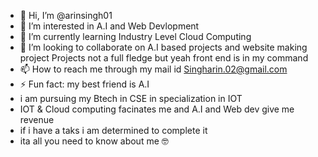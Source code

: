 - 👋 Hi, I’m @arinsingh01
- 👀 I’m interested in A.I and Web Devlopment 
- 🌱 I’m currently learning Industry Level Cloud Computing 
- 💞️ I’m looking to collaborate on A.I based projects and website making project Projects not a full fledge but yeah front end is in my command 
- 📫 How to reach me through my mail id Singharin.02@gmail.com 
- ⚡ Fun fact: my best friend is A.I
- i am pursuing my Btech in CSE in specialization in IOT
- IOT & Cloud computing facinates me and A.I and Web dev give me revenue
- if i have a taks i am determined to complete it
- ita all you need to know about me 🤓

<!---
arinsingh01/arinsingh01 is a ✨ special ✨ repository because its `README.md` (this file) appears on your GitHub profile.
You can click the Preview link to take a look at your changes.
--->
